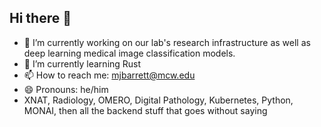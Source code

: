 ## Hi there 👋

- 🔭 I’m currently working on our lab's research infrastructure as well as deep learning medical image classification models.
- 🌱 I’m currently learning Rust
- 📫 How to reach me: mjbarrett@mcw.edu
- 😄 Pronouns: he/him
- XNAT, Radiology, OMERO, Digital Pathology, Kubernetes, Python, MONAI, then all the backend stuff that goes without saying
